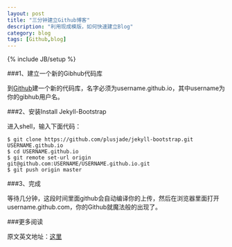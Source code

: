 ```yaml
---
layout: post
title: "三分钟建立Github博客"
description: "利用现成模版，如何快速建立Blog"
category: blog
tags: [Github,blog]
---
```

{% include JB/setup %}

###1、建立一个新的Gibhub代码库

到[Github](https://github.com)建一个新的代码库，名字必须为username.github.io，其中username为你的gibhub用户名。

###2、安装Install Jekyll-Bootstrap

进入shell，输入下面代码：

	$ git clone https://github.com/plusjade/jekyll-bootstrap.git USERNAME.github.io
	$ cd USERNAME.github.io
	$ git remote set-url origin git@github.com:USERNAME/USERNAME.github.io.git
	$ git push origin master

###3、完成

等待几分钟，这段时间里面github会自动编译你的上传，然后在浏览器里面打开username.github.com，你的Github就魔法般的出现了。

###更多阅读

原文英文地址：[这里](http://jekyllbootstrap.com/)
